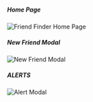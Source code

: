
##### Home Page
![Friend Finder Home Page](/images-readme/friend.PNG?raw=true)

##### New Friend Modal
![New Friend Modal](/images-readme/friendmodal.PNG?rqw=true)

##### ALERTS

![Alert Modal](/images-readme/alert.PNG?raw=true)
